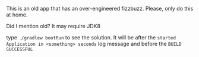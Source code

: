 
This is an old app that has an over-engineered fizzbuzz. Please, only do this at home.

Did I mention old? It may require JDK8

type `./gradlew bootRun` to see the solution. It will be after the `started Application in <something> seconds` log message and before the `BUILD SUCCESSFUL`
